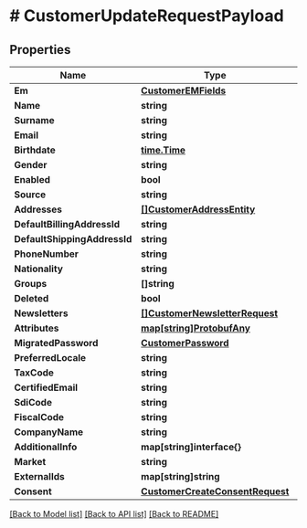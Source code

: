 # # CustomerUpdateRequestPayload


## Properties 


Name | Type | Description | Notes
------------ | ------------- | ------------- | -------------
**Em**| [**CustomerEMFields**](CustomerEMFields.md) |   | [optional]
**Name**| **string** |   | [optional]
**Surname**| **string** |   | [optional]
**Email**| **string** |   | [optional]
**Birthdate**| [**time.Time**](time.Time.md) |   | [optional]
**Gender**| **string** |   | [optional]
**Enabled**| **bool** |   | [optional]
**Source**| **string** |   | [optional]
**Addresses**| [**[]CustomerAddressEntity**](CustomerAddressEntity.md) |   | [optional]
**DefaultBillingAddressId**| **string** |   | [optional]
**DefaultShippingAddressId**| **string** |   | [optional]
**PhoneNumber**| **string** |   | [optional]
**Nationality**| **string** |   | [optional]
**Groups**| **[]string** |   | [optional]
**Deleted**| **bool** |   | [optional]
**Newsletters**| [**[]CustomerNewsletterRequest**](CustomerNewsletterRequest.md) |   | [optional]
**Attributes**| [**map[string]ProtobufAny**](ProtobufAny.md) |   | [optional]
**MigratedPassword**| [**CustomerPassword**](CustomerPassword.md) |   | [optional]
**PreferredLocale**| **string** |   | [optional]
**TaxCode**| **string** |   | [optional]
**CertifiedEmail**| **string** |   | [optional]
**SdiCode**| **string** |   | [optional]
**FiscalCode**| **string** |   | [optional]
**CompanyName**| **string** |   | [optional]
**AdditionalInfo**| **map[string]interface{}** |   | [optional]
**Market**| **string** |   | [optional]
**ExternalIds**| **map[string]string** |   | [optional]
**Consent**| [**CustomerCreateConsentRequest**](CustomerCreateConsentRequest.md) |   | [optional]


[[Back to Model list]](../../README.md#models) [[Back to API list]](../../README.md#endpoints) [[Back to README]](../../README.md)


